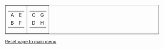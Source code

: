 <!DOCTYPE html>
<html lang="en">
<head>
    <meta charset="UTF-8">
    <title>Table</title>
</head>
<body>
    <table cellspacing="10" border="1">
       <tr>
        <td>
            <table cellspacing="15">
                <tr>
                    <td>A</td>
                    <td>E</td>
                </tr>
                <tr>
                    <td>B</td>
                    <td>F</td>
                </tr>
            </table>
        </td>
        <td>
            <table cellspacing="15">
                <tr>
                    <td>C</td>
                    <td>G</td>
                </tr>
                <tr>
                    <td>D</td>
                    <td>H</td>
                </tr>
            </table>
        </td>
       </tr>
    </table>
    <a href="first.html">Reset page to main menu</a>
</body>
</html>
